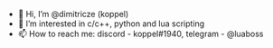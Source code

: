 - 👋 Hi, I’m @dimitricze (koppel)
- 👀 I’m interested in c/c++, python and lua scripting
- 📫 How to reach me: discord - koppel#1940, telegram - @luaboss
